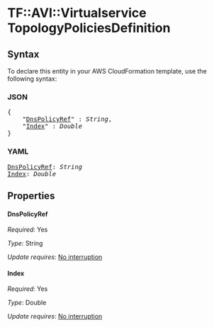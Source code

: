 # TF::AVI::Virtualservice TopologyPoliciesDefinition

## Syntax

To declare this entity in your AWS CloudFormation template, use the following syntax:

### JSON

<pre>
{
    "<a href="#dnspolicyref" title="DnsPolicyRef">DnsPolicyRef</a>" : <i>String</i>,
    "<a href="#index" title="Index">Index</a>" : <i>Double</i>
}
</pre>

### YAML

<pre>
<a href="#dnspolicyref" title="DnsPolicyRef">DnsPolicyRef</a>: <i>String</i>
<a href="#index" title="Index">Index</a>: <i>Double</i>
</pre>

## Properties

#### DnsPolicyRef

_Required_: Yes

_Type_: String

_Update requires_: [No interruption](https://docs.aws.amazon.com/AWSCloudFormation/latest/UserGuide/using-cfn-updating-stacks-update-behaviors.html#update-no-interrupt)

#### Index

_Required_: Yes

_Type_: Double

_Update requires_: [No interruption](https://docs.aws.amazon.com/AWSCloudFormation/latest/UserGuide/using-cfn-updating-stacks-update-behaviors.html#update-no-interrupt)

